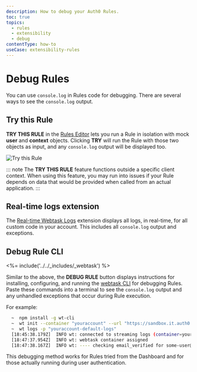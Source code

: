 ```yaml
---
description: How to debug your Auth0 Rules.
toc: true
topics:
  - rules
  - extensibility
  - debug
contentType: how-to
useCase: extensibility-rules
---
```


# Debug Rules

You can use `console.log` in Rules code for debugging. There are several ways to see the `console.log` output.

## Try this Rule

**TRY THIS RULE** in the [Rules Editor](${manage_url}/#/rules/create) lets you run a Rule in isolation with mock **user** and **context** objects. Clicking **TRY** will run the Rule with those two objects as input, and any `console.log` output will be displayed too.

![Try this Rule](/media/articles/rules/try-rule.png)

::: note
The **TRY THIS RULE** feature functions outside a specific client context. When using this feature, you may run into issues if your Rule depends on data that would be provided when called from an actual application.
:::

## Real-time logs extension

The [Real-time Webtask Logs](/extensions/realtime-webtask-logs) extension displays all logs, in real-time, for all custom code in your account. This includes all `console.log` output and exceptions.

## Debug Rule CLI

<%= include('../../_includes/_webtask') %>

Similar to the above, the **DEBUG RULE** button displays instructions for installing, configuring, and running the [webtask CLI](https://github.com/auth0/wt-cli) for debugging Rules. Paste these commands into a terminal to see the `console.log` output and any unhandled exceptions that occur during Rule execution.

For example:

```sh
  ~  npm install -g wt-cli
  ~  wt init --container "youraccount" --url "https://sandbox.it.auth0.com" --token "eyJhbGci...WMPGI" -p "youraccount-default-logs"
  ~  wt logs -p "youraccount-default-logs"
  [18:45:38.179Z]  INFO wt: connected to streaming logs (container=youraccount)
  [18:47:37.954Z]  INFO wt: webtask container assigned
  [18:47:38.167Z]  INFO wt: ---- checking email_verified for some-user@mail.com! ----
```

This debugging method works for Rules tried from the Dashboard and for those actually running during user authentication.